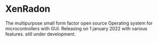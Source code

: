 # XenRadon
The multipurpose small form factor open source Operating system for microcontrollers with GUI. Releasing on 1 january 2022 with various features. still under development.
